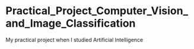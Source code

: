 # Practical_Project_Computer_Vision_and_Image_Classification
My practical project when I studied Artificial Intelligence
